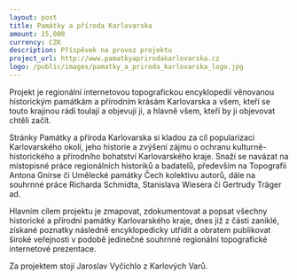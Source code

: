 ```yaml
---
layout: post
title: Památky a příroda Karlovarska
amount: 15,000
currency: CZK
description: Příspěvek na provoz projektu
project_url: http://www.pamatkyaprirodakarlovarska.cz
logo: /public/images/pamatky_a_priroda_karlovarska_logo.jpg
---
```


Projekt je regionální internetovou topografickou encyklopedií věnovanou historickým památkám a přírodním krásám Karlovarska a všem, kteří se touto krajinou rádi toulají a objevují ji, a hlavně všem, kteří by ji objevovat chtěli začít.

Stránky Památky a příroda Karlovarska si kladou za cíl popularizaci Karlovarského okolí, jeho historie a zvýšení zájmu o ochranu kulturně-historického a přírodního bohatství Karlovarského kraje. Snaží se navázat na místopisné práce regionálních historiků a badatelů, především na Topografii Antona Gnirse či Umělecké památky Čech kolektivu autorů, dále na souhrnné práce Richarda Schmidta, Stanislava Wiesera či Gertrudy Träger ad.

Hlavním cílem projektu je zmapovat, zdokumentovat a popsat všechny historické a přírodní památky Karlovarského kraje, dnes již z části zaniklé, získané poznatky následně encyklopedicky utřídit a obratem publikovat široké veřejnosti v podobě jedinečné souhrnné regionální topografické internetové prezentace.

Za projektem stojí Jaroslav Vyčichlo z Karlových Varů.
